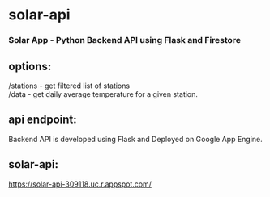 # solar-api
### Solar App - Python Backend API using Flask and Firestore

## options:
/stations - get filtered list of stations<br/>
/data - get daily average temperature for a given station.

## api endpoint:
Backend API is developed using Flask and Deployed on Google App Engine.

## solar-api:
https://solar-api-309118.uc.r.appspot.com/